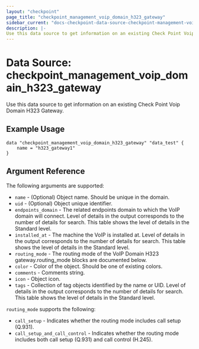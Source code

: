 ```yaml
---
layout: "checkpoint"
page_title: "checkpoint_management_voip_domain_h323_gateway"
sidebar_current: "docs-checkpoint-data-source-checkpoint-management-voip-domain-h323-gateway"
description: |-
Use this data source to get information on an existing Check Point Voip Domain H323 Gateway.
---
```


# Data Source: checkpoint_management_voip_domain_h323_gateway

Use this data source to get information on an existing Check Point Voip Domain H323 Gateway.

## Example Usage
```hcl
data "checkpoint_management_voip_domain_h323_gateway" "data_test" {
    name = "h323_gateway1"
}
```

## Argument Reference

The following arguments are supported:

* `name` - (Optional) Object name. Should be unique in the domain.
* `uid` - (Optional) Object unique identifier.
* `endpoints_domain` - The related endpoints domain to which the VoIP domain will connect. Level of details in the output corresponds to the number of details for search. This table shows the level of details in the Standard level.
* `installed_at` - The machine the VoIP is installed at. Level of details in the output corresponds to the number of details for search. This table shows the level of details in the Standard level.
* `routing_mode` - The routing mode of the VoIP Domain H323 gateway.routing_mode blocks are documented below.
* `color` - Color of the object. Should be one of existing colors.
* `comments` - Comments string.
* `icon` - Object icon.
* `tags` - Collection of tag objects identified by the name or UID. Level of details in the output corresponds to the number of details for search. This table shows the level of details in the Standard level.

`routing_mode` supports the following:

* `call_setup` - Indicates whether the routing mode includes call setup (Q.931).
* `call_setup_and_call_control` - Indicates whether the routing mode includes both call setup (Q.931) and call control (H.245).
